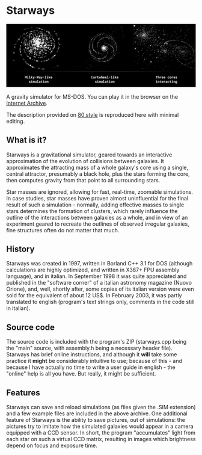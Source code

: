 # Starways

<img title="screenshots of the program" src="./starways.jpg" alt="" width="1024">

A gravity simulator for MS-DOS. You can play it in the browser on the [Internet Archive](https://archive.org/details/msdos_starways_shareware#).

The description provided on [80.style](https://80.style/#/hsp/worthy_relics/starways) is reproduced here with minimal editing.

## What is it?

  Starways is a gravitational simulator, geared towards an
  interactive approximation of the evolution of collisions
  between galaxies. It approximates the attracting mass of
  a whole galaxy's core using a single, central attractor,
  presumably a black hole, plus the stars forming the core,
  then computes gravity from that point to all surrounding
  stars.

  Star masses are ignored, allowing for fast, real-time,
  zoomable simulations. In case studies, star masses
  have proven almost uninfluential for the final result of
  such a simulation - normally, adding effective masses to
  single stars determines the formation of clusters, which
  rarely influence the outline of the interactions between
  galaxies as a whole, and in view of an experiment geared
  to recreate the outlines of observed irregular galaxies,
  fine structures often do not matter that much.

## History

  Starways was created in 1997, written in Borland C++ 3.1
  for DOS (although calculations are highly optimized, and
  written in X387+ FPU assembly language), and in italian.
  In September 1998 it was quite appreciated and published
  in the "software corner" of a italian astronomy magazine
  (Nuovo Orione), and, well, shortly after, some copies of
  its italian version were even sold for the equivalent of
  about 12 US$. In February 2003, it was partly translated
  to english (program's text strings only, comments in the
  code still in italian).

## Source code

  The source code is included with
  the program's ZIP (starways.cpp being the "main" source,
  with assembly.h being a necessary header file). Starways
  has brief online instructions, and although it **will** take
  some practice it **might** be considerably intuitive to use;
  because of this - and because I have actually no time to
  write a user guide in english - the "online" help is all
  you have. But really, it might be sufficient.

## Features

  Starways can save and reload simulations (as files given
  the .SIM extension) and a few example files are included
  in the above archive. One additional feature of Starways
  is the ability to save pictures, out of simulations: the
  pictures try to imitate how the simulated galaxies would
  appear in a camera equipped with a CCD sensor. In short,
  the program "accumulates" light from each star on such a
  virtual CCD matrix, resulting in images which brightness
  depend on focus and exposure time.
